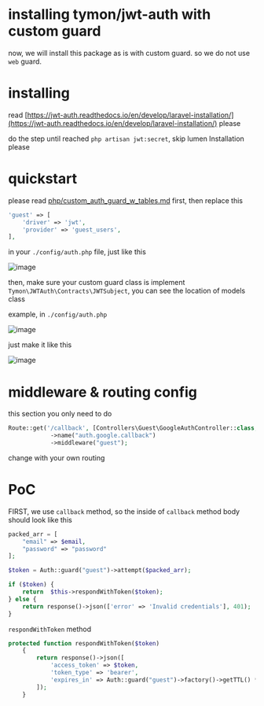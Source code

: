 # installing tymon/jwt-auth with custom guard

now, we will install this package as is with custom guard. so we do not use `web` guard.

# installing

read [https://jwt-auth.readthedocs.io/en/develop/laravel-installation/](https://jwt-auth.readthedocs.io/en/develop/laravel-installation/) please

do the step until reached `php artisan jwt:secret`, skip lumen Installation please

# quickstart 
please read [php/custom_auth_guard_w_tables.md](/php/custom_auth_guard_w_tables.md) first, then replace this

```php
'guest' => [
    'driver' => 'jwt',
    'provider' => 'guest_users',
],
```

in your `./config/auth.php` file, just like this

![image](/assets/054150e05a7b1c8c584febefb9460cd7ae34110ff589e5c8cac4c20e89f137da080cb3fe84711c582f0f04f39d99e3a0caaf7d5c95f96858e2afdc0f.png)

then, make sure your custom guard class is implement `Tymon\JWTAuth\Contracts\JWTSubject`, you can see the location of models class

example, in `./config/auth.php`

![image](/assets/ae5832b0d60ad775cb9f2abfd1f69d844be87529528c2a9c1895f11c10ec88d26d15e2c2ad8e6295c020333d0f9f8a2fc800018d94171df3564f0097.png)

just make it like this

![image](/assets/ae3db2de9d514e1eb4c3ca63b13344280f8133638bb908d07ab1622b6073fcc57336f374fcfadf7d0da5e3bfe65f38fb255e16abece6ad2bd2c05c4c.png)

# middleware & routing config

this section you only need to do 

```php
Route::get('/callback', [Controllers\Guest\GoogleAuthController::class, 'callback'])
            ->name("auth.google.callback")
            ->middleware("guest");
```

change with your own routing

# PoC
FIRST, we use `callback` method, so the inside of `callback` method body should look like this

```php
packed_arr = [
    "email" => $email,
    "password" => "password"
];

$token = Auth::guard("guest")->attempt($packed_arr);

if ($token) {
    return  $this->respondWithToken($token);
} else {
    return response()->json(['error' => 'Invalid credentials'], 401);
}
```

`respondWithToken` method

```php
protected function respondWithToken($token)
    {
        return response()->json([
            'access_token' => $token,
            'token_type' => 'bearer',
            'expires_in' => Auth::guard("guest")->factory()->getTTL() * 60
        ]);
    }
```